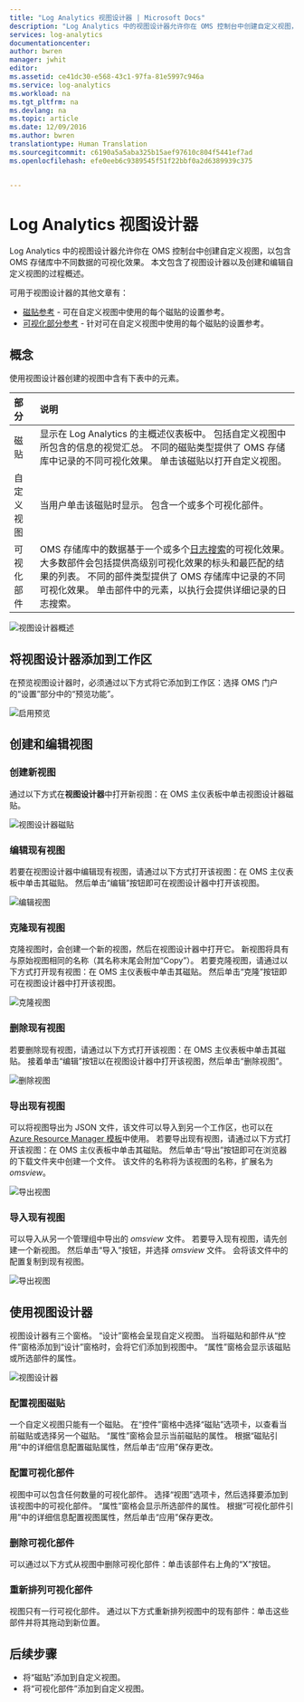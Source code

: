 ```yaml
---
title: "Log Analytics 视图设计器 | Microsoft Docs"
description: "Log Analytics 中的视图设计器允许你在 OMS 控制台中创建自定义视图，以包含 OMS 存储库中数据的多种可视化效果。 本文包含了视图设计器以及创建和编辑自定义视图的过程概述。"
services: log-analytics
documentationcenter: 
author: bwren
manager: jwhit
editor: 
ms.assetid: ce41dc30-e568-43c1-97fa-81e5997c946a
ms.service: log-analytics
ms.workload: na
ms.tgt_pltfrm: na
ms.devlang: na
ms.topic: article
ms.date: 12/09/2016
ms.author: bwren
translationtype: Human Translation
ms.sourcegitcommit: c6190a5a5aba325b15aef97610c804f5441ef7ad
ms.openlocfilehash: efe0eeb6c9389545f51f22bbf0a2d6389939c375


---
```

# <a name="log-analytics-view-designer"></a>Log Analytics 视图设计器
Log Analytics 中的视图设计器允许你在 OMS 控制台中创建自定义视图，以包含 OMS 存储库中不同数据的可视化效果。 本文包含了视图设计器以及创建和编辑自定义视图的过程概述。

可用于视图设计器的其他文章有：

* [磁贴参考](log-analytics-view-designer-tiles.md) - 可在自定义视图中使用的每个磁贴的设置参考。 
* [可视化部分参考](log-analytics-view-designer-parts.md) - 针对可在自定义视图中使用的每个磁贴的设置参考。 

## <a name="concepts"></a>概念
使用视图设计器创建的视图中含有下表中的元素。

| 部分 | 说明 |
|:--- |:--- |
| 磁贴 |显示在 Log Analytics 的主概述仪表板中。  包括自定义视图中所包含的信息的视觉汇总。  不同的磁贴类型提供了 OMS 存储库中记录的不同可视化效果。  单击该磁贴以打开自定义视图。 |
| 自定义视图 |当用户单击该磁贴时显示。  包含一个或多个可视化部件。 |
| 可视化部件 |OMS 存储库中的数据基于一个或多个[日志搜索](log-analytics-log-searches.md)的可视化效果。  大多数部件会包括提供高级别可视化效果的标头和最匹配的结果的列表。  不同的部件类型提供了 OMS 存储库中记录的不同可视化效果。  单击部件中的元素，以执行会提供详细记录的日志搜索。 |

![视图设计器概述](media/log-analytics-view-designer/overview.png)

## <a name="add-view-designer-to-your-workspace"></a>将视图设计器添加到工作区
在预览视图设计器时，必须通过以下方式将它添加到工作区：选择 OMS 门户的“设置”部分中的“预览功能”。

![启用预览](media/log-analytics-view-designer/preview.png)

## <a name="creating-and-editing-views"></a>创建和编辑视图
### <a name="create-a-new-view"></a>创建新视图
通过以下方式在**视图设计器**中打开新视图：在 OMS 主仪表板中单击视图设计器磁贴。

![视图设计器磁贴](media/log-analytics-view-designer/view-designer-tile.png)

### <a name="edit-an-existing-view"></a>编辑现有视图
若要在视图设计器中编辑现有视图，请通过以下方式打开该视图：在 OMS 主仪表板中单击其磁贴。  然后单击“编辑”按钮即可在视图设计器中打开该视图。

![编辑视图](media/log-analytics-view-designer/menu-edit.png)

### <a name="clone-an-existing-view"></a>克隆现有视图
克隆视图时，会创建一个新的视图，然后在视图设计器中打开它。  新视图将具有与原始视图相同的名称（其名称末尾会附加“Copy”）。  若要克隆视图，请通过以下方式打开现有视图：在 OMS 主仪表板中单击其磁贴。  然后单击“克隆”按钮即可在视图设计器中打开该视图。

![克隆视图](media/log-analytics-view-designer/edit-menu-clone.png)

### <a name="delete-an-existing-view"></a>删除现有视图
若要删除现有视图，请通过以下方式打开该视图：在 OMS 主仪表板中单击其磁贴。  接着单击“编辑”按钮以在视图设计器中打开该视图，然后单击“删除视图”。

![删除视图](media/log-analytics-view-designer/edit-menu-delete.png)

### <a name="export-an-existing-view"></a>导出现有视图
可以将视图导出为 JSON 文件，该文件可以导入到另一个工作区，也可以在 [Azure Resource Manager 模板](../azure-resource-manager/resource-group-authoring-templates.md)中使用。  若要导出现有视图，请通过以下方式打开该视图：在 OMS 主仪表板中单击其磁贴。  然后单击“导出”按钮即可在浏览器的下载文件夹中创建一个文件。  该文件的名称将为该视图的名称，扩展名为 *omsview*。

![导出视图](media/log-analytics-view-designer/edit-menu-export.png)

### <a name="import-an-existing-view"></a>导入现有视图
可以导入从另一个管理组中导出的 *omsview* 文件。  若要导入现有视图，请先创建一个新视图。  然后单击“导入”按钮，并选择 *omsview* 文件。  会将该文件中的配置复制到现有视图。

![导出视图](media/log-analytics-view-designer/edit-menu-import.png)

## <a name="working-with-view-designer"></a>使用视图设计器
视图设计器有三个窗格。  “设计”窗格会呈现自定义视图。  当将磁贴和部件从“控件”窗格添加到“设计”窗格时，会将它们添加到视图中。  “属性”窗格会显示该磁贴或所选部件的属性。

![视图设计器](media/log-analytics-view-designer/view-designer-screenshot.png)

### <a name="configure-view-tile"></a>配置视图磁贴
一个自定义视图只能有一个磁贴。  在“控件”窗格中选择“磁贴”选项卡，以查看当前磁贴或选择另一个磁贴。  “属性”窗格会显示当前磁贴的属性。  根据“磁贴引用”[](log-analytics-view-designer-tiles.md)中的详细信息配置磁贴属性，然后单击“应用”保存更改。

### <a name="configure-visualization-parts"></a>配置可视化部件
视图中可以包含任何数量的可视化部件。  选择“视图”选项卡，然后选择要添加到该视图中的可视化部件。  “属性”窗格会显示所选部件的属性。  根据“可视化部件引用”[](log-analytics-view-designer-parts.md)中的详细信息配置视图属性，然后单击“应用”保存更改。

### <a name="delete-a-visualization-part"></a>删除可视化部件
可以通过以下方式从视图中删除可视化部件：单击该部件右上角的“X”按钮。

### <a name="rearrange-visualization-parts"></a>重新排列可视化部件
视图只有一行可视化部件。  通过以下方式重新排列视图中的现有部件：单击这些部件并将其拖动到新位置。

## <a name="next-steps"></a>后续步骤
* 将“磁贴”[](log-analytics-view-designer-tiles.md)添加到自定义视图。
* 将“可视化部件”[](log-analytics-view-designer-parts.md)添加到自定义视图。




<!--HONumber=Dec16_HO4-->


